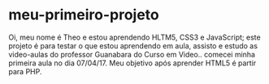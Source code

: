 # meu-primeiro-projeto
Oi, meu nome é Theo e estou aprendendo HLTM5, CSS3 e JavaScript;
este projeto é para testar o que estou aprendendo em aula, assisto e estudo as video-aulas do professor Guanabara do Curso em Video.. 
comecei minha primeira aula no dia 07/04/17.
Meu objetivo após aprender HTML5 é partir para PHP.
